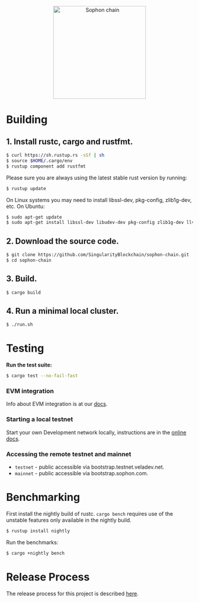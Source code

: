 <p align="center">
  <a href="https://sophon.com">
    <img alt="Sophon chain" src="https://i.imgur.com/1AHYxYP.png" width="250" />
  </a>
</p>

# Building

## **1. Install rustc, cargo and rustfmt.**

```bash
$ curl https://sh.rustup.rs -sSf | sh
$ source $HOME/.cargo/env
$ rustup component add rustfmt
```

Please sure you are always using the latest stable rust version by running:

```bash
$ rustup update
```

On Linux systems you may need to install libssl-dev, pkg-config, zlib1g-dev, etc. On Ubuntu:

```bash
$ sudo apt-get update
$ sudo apt-get install libssl-dev libudev-dev pkg-config zlib1g-dev llvm clang make
```

## **2. Download the source code.**

```bash
$ git clone https://github.com/SingularityBlockchain/sophon-chain.git
$ cd sophon-chain
```

## **3. Build.**

```bash
$ cargo build
```

## **4. Run a minimal local cluster.**

```bash
$ ./run.sh
```

# Testing

**Run the test suite:**

```bash
$ cargo test --no-fail-fast
```

### EVM integration

Info about EVM integration is at our [docs](https://docs.sophon.com/evm).

### Starting a local testnet

Start your own Development network locally, instructions are in the [online docs](https://docs.sophon.com/cluster/bench-tps).

### Accessing the remote testnet and mainnet

- `testnet` - public accessible via bootstrap.testnet.veladev.net.
- `mainnet` - public accessible via bootstrap.sophon.com.

# Benchmarking

First install the nightly build of rustc. `cargo bench` requires use of the
unstable features only available in the nightly build.

```bash
$ rustup install nightly
```

Run the benchmarks:

```bash
$ cargo +nightly bench
```

# Release Process

The release process for this project is described [here](RELEASE.md).
